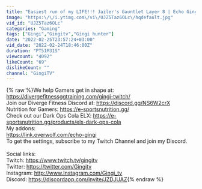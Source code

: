 ```yaml
---
title: "Easiest run of my LIFE!!! Jailer's Gauntlet Layer 8 | Echo Gingi"
image: "https:\/\/i.ytimg.com\/vi\/UJZ5Taz6OLc\/hqdefault.jpg"
vid_id: "UJZ5Taz6OLc"
categories: "Gaming"
tags: ["Gingi","Gingitv","Gingi hunter"]
date: "2022-02-25T23:57:24+03:00"
vid_date: "2022-02-24T18:46:00Z"
duration: "PT51M31S"
viewcount: "4092"
likeCount: "69"
dislikeCount: ""
channel: "GingiTV"
---
```

{% raw %}We help Gamers get in shape at: <a rel="nofollow" target="blank" href="https://divergefitnessggtraining.com/gingi-twitch/">https://divergefitnessggtraining.com/gingi-twitch/</a><br />Join our Diverge Fitness Discord at: <a rel="nofollow" target="blank" href="https://discord.gg/NS6W2crX">https://discord.gg/NS6W2crX</a><br />Nutrition for Gamers: <a rel="nofollow" target="blank" href="https://e-sportsnutrition.gg/">https://e-sportsnutrition.gg/</a><br />Check out our Dark Ops Cola ELX: <a rel="nofollow" target="blank" href="https://e-sportsnutrition.gg/products/elx-dark-ops-cola">https://e-sportsnutrition.gg/products/elx-dark-ops-cola</a><br />My addons:<br /><a rel="nofollow" target="blank" href="https://link.overwolf.com/echo-gingi">https://link.overwolf.com/echo-gingi</a><br />To get the settings, subscribe to my Twitch Channel and join my Discord.<br /><br />Social links:<br />Twitch: <a rel="nofollow" target="blank" href="https://www.twitch.tv/gingitv">https://www.twitch.tv/gingitv</a><br />Twitter: <a rel="nofollow" target="blank" href="https://twitter.com/Gingitv">https://twitter.com/Gingitv</a><br />Instagram: <a rel="nofollow" target="blank" href="http://www.Instagram.com/Gingi_tv">http://www.Instagram.com/Gingi_tv</a><br />Discord: <a rel="nofollow" target="blank" href="https://discordapp.com/invite/JZDJUAZ">https://discordapp.com/invite/JZDJUAZ</a>{% endraw %}
